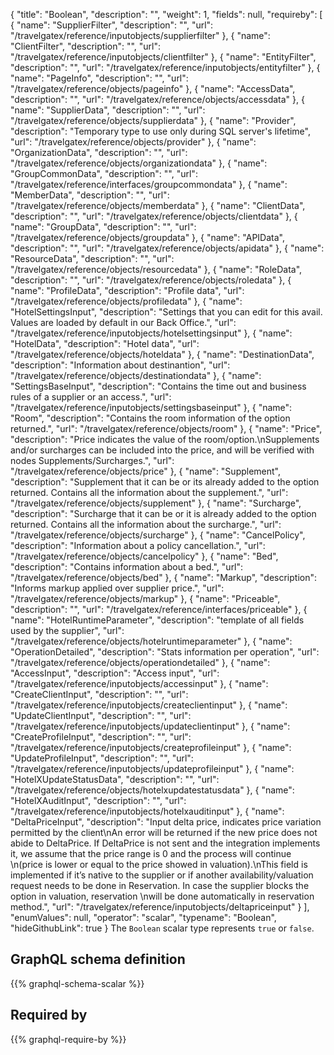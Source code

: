 {
  "title": "Boolean",
  "description": "",
  "weight": 1,
  "fields": null,
  "requireby": [
    {
      "name": "SupplierFilter",
      "description": "",
      "url": "/travelgatex/reference/inputobjects/supplierfilter"
    },
    {
      "name": "ClientFilter",
      "description": "",
      "url": "/travelgatex/reference/inputobjects/clientfilter"
    },
    {
      "name": "EntityFilter",
      "description": "",
      "url": "/travelgatex/reference/inputobjects/entityfilter"
    },
    {
      "name": "PageInfo",
      "description": "",
      "url": "/travelgatex/reference/objects/pageinfo"
    },
    {
      "name": "AccessData",
      "description": "",
      "url": "/travelgatex/reference/objects/accessdata"
    },
    {
      "name": "SupplierData",
      "description": "",
      "url": "/travelgatex/reference/objects/supplierdata"
    },
    {
      "name": "Provider",
      "description": "Temporary type to use only during SQL server's lifetime",
      "url": "/travelgatex/reference/objects/provider"
    },
    {
      "name": "OrganizationData",
      "description": "",
      "url": "/travelgatex/reference/objects/organizationdata"
    },
    {
      "name": "GroupCommonData",
      "description": "",
      "url": "/travelgatex/reference/interfaces/groupcommondata"
    },
    {
      "name": "MemberData",
      "description": "",
      "url": "/travelgatex/reference/objects/memberdata"
    },
    {
      "name": "ClientData",
      "description": "",
      "url": "/travelgatex/reference/objects/clientdata"
    },
    {
      "name": "GroupData",
      "description": "",
      "url": "/travelgatex/reference/objects/groupdata"
    },
    {
      "name": "APIData",
      "description": "",
      "url": "/travelgatex/reference/objects/apidata"
    },
    {
      "name": "ResourceData",
      "description": "",
      "url": "/travelgatex/reference/objects/resourcedata"
    },
    {
      "name": "RoleData",
      "description": "",
      "url": "/travelgatex/reference/objects/roledata"
    },
    {
      "name": "ProfileData",
      "description": "Profile data",
      "url": "/travelgatex/reference/objects/profiledata"
    },
    {
      "name": "HotelSettingsInput",
      "description": "Settings that you can edit for this avail. Values are loaded by default in our Back Office.",
      "url": "/travelgatex/reference/inputobjects/hotelsettingsinput"
    },
    {
      "name": "HotelData",
      "description": "Hotel data",
      "url": "/travelgatex/reference/objects/hoteldata"
    },
    {
      "name": "DestinationData",
      "description": "Information about destinantion",
      "url": "/travelgatex/reference/objects/destinationdata"
    },
    {
      "name": "SettingsBaseInput",
      "description": "Contains the time out and business rules of a supplier or an access.",
      "url": "/travelgatex/reference/inputobjects/settingsbaseinput"
    },
    {
      "name": "Room",
      "description": "Contains the room information of the option returned.",
      "url": "/travelgatex/reference/objects/room"
    },
    {
      "name": "Price",
      "description": "Price indicates the value of the room/option.\nSupplements and/or surcharges can be included into the price, and will be verified with nodes Supplements/Surcharges.",
      "url": "/travelgatex/reference/objects/price"
    },
    {
      "name": "Supplement",
      "description": "Supplement that it can be or its already added to the option returned. Contains all the information about the supplement.",
      "url": "/travelgatex/reference/objects/supplement"
    },
    {
      "name": "Surcharge",
      "description": "Surcharge that it can be or it is already added to the option returned. Contains all the information about the surcharge.",
      "url": "/travelgatex/reference/objects/surcharge"
    },
    {
      "name": "CancelPolicy",
      "description": "Information about a policy cancellation.",
      "url": "/travelgatex/reference/objects/cancelpolicy"
    },
    {
      "name": "Bed",
      "description": "Contains information about a bed.",
      "url": "/travelgatex/reference/objects/bed"
    },
    {
      "name": "Markup",
      "description": "Informs markup applied over supplier price.",
      "url": "/travelgatex/reference/objects/markup"
    },
    {
      "name": "Priceable",
      "description": "",
      "url": "/travelgatex/reference/interfaces/priceable"
    },
    {
      "name": "HotelRuntimeParameter",
      "description": "template of all fields used by the supplier",
      "url": "/travelgatex/reference/objects/hotelruntimeparameter"
    },
    {
      "name": "OperationDetailed",
      "description": "Stats information per operation",
      "url": "/travelgatex/reference/objects/operationdetailed"
    },
    {
      "name": "AccessInput",
      "description": "Access input",
      "url": "/travelgatex/reference/inputobjects/accessinput"
    },
    {
      "name": "CreateClientInput",
      "description": "",
      "url": "/travelgatex/reference/inputobjects/createclientinput"
    },
    {
      "name": "UpdateClientInput",
      "description": "",
      "url": "/travelgatex/reference/inputobjects/updateclientinput"
    },
    {
      "name": "CreateProfileInput",
      "description": "",
      "url": "/travelgatex/reference/inputobjects/createprofileinput"
    },
    {
      "name": "UpdateProfileInput",
      "description": "",
      "url": "/travelgatex/reference/inputobjects/updateprofileinput"
    },
    {
      "name": "HotelXUpdateStatusData",
      "description": "",
      "url": "/travelgatex/reference/objects/hotelxupdatestatusdata"
    },
    {
      "name": "HotelXAuditInput",
      "description": "",
      "url": "/travelgatex/reference/inputobjects/hotelxauditinput"
    },
    {
      "name": "DeltaPriceInput",
      "description": "Input delta price, indicates price variation permitted by the client\nAn error will be returned if the new price does not abide to DeltaPrice. If DeltaPrice is not sent and the integration implements it, we assume that the price range is 0 and the process will continue \n(price is lower or equal to the price showed in valuation).\nThis field is implemented if it’s native to the supplier or if another availability/valuation request needs to be done in Reservation. In case the supplier blocks the option in valuation, reservation \nwill be done automatically in reservation method.",
      "url": "/travelgatex/reference/inputobjects/deltapriceinput"
    }
  ],
  "enumValues": null,
  "operator": "scalar",
  "typename": "Boolean",
  "hideGithubLink": true
}
The `Boolean` scalar type represents `true` or `false`.
## GraphQL schema definition

{{% graphql-schema-scalar %}}

## Required by

{{% graphql-require-by %}}
